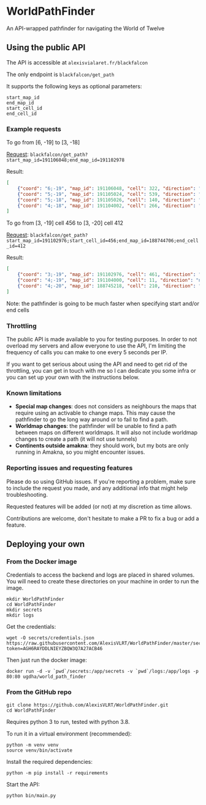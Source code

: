 # WorldPathFinder

An API-wrapped pathfinder for navigating the World of Twelve

## Using the public API

The API is accessible at `alexisvialaret.fr/blackfalcon`

The only endpoint is `blackfalcon/get_path`

It supports the following keys as optional parameters:

```
start_map_id
end_map_id
start_cell_id
end_cell_id
```

### Example requests

To go from [6, -19] to [3, -18]

[Request](alexisvialaret.fr/blackfalcon/get_path?start_map_id=191106048;end_map_id=191102978):
`blackfalcon/get_path?start_map_id=191106048;end_map_id=191102978`

Result:
```JSON
[
    {"coord": "6;-19", "map_id": 191106048, "cell": 322, "direction": "w"}, 
    {"coord": "5;-19", "map_id": 191105024, "cell": 539, "direction": "s"}, 
    {"coord": "5;-18", "map_id": 191105026, "cell": 140, "direction": "w"}, 
    {"coord": "4;-18", "map_id": 191104002, "cell": 266, "direction": "w"}
]
```


To go from [3, -19] cell 456 to [3, -20] cell 412

[Request](blackfalcon/get_path?start_map_id=191102976;start_cell_id=456;end_map_id=188744706;end_cell_id=412):
`blackfalcon/get_path?start_map_id=191102976;start_cell_id=456;end_map_id=188744706;end_cell_id=412`

Result:
```JSON
[
    {"coord": "3;-19", "map_id": 191102976, "cell": 461, "direction": "e"}, 
    {"coord": "4;-19", "map_id": 191104000, "cell": 11, "direction": "n"}, 
    {"coord": "4;-20", "map_id": 188745218, "cell": 210, "direction": "w"}
]
```

Note: the pathfinder is going to be much faster when specifying start and/or end cells


### Throttling

The public API is made available to you for testing purposes. In order to not overload my servers and allow everyone to use the API, I'm limiting the frequency of calls you can make to one every 5 seconds per IP.

If you want to get serious about using the API and need to get rid of the throttling, you can get in touch with me so I can dedicate you some infra or you can set up your own with the instructions below.

### Known limitations

- **Special map changes**: does not considers as neighbours the maps that require using an activable to change maps. This may cause the pathfinder to go the long way around or to fail to find a path.
- **Worldmap changes**: the pathfinder will be unable to find a path between maps on different worldmaps. It will also not include worldmap changes to create a path (it will not use tunnels)
- **Continents outside amakna**: they should work, but my bots are only running in Amakna, so you might encounter issues.

### Reporting issues and requesting features

Please do so using GitHub issues. If you're reporting a problem, make sure to include the request you made, and any additional info that might help troubleshooting.

Requested features will be added (or not) at my discretion as time allows.

Contributions are welcome, don't hesitate to make a PR to fix a bug or add a feature.

## Deploying your own

### From the Docker image

Credentials to access the backend and logs are placed in shared volumes. You will need to create these directories on your machine in order to run the image.

```shell script
mkdir WorldPathFinder
cd WorldPathFinder
mkdir secrets
mkdir logs
```

Get the credentials:
```
wget -O secrets/credentials.json https://raw.githubusercontent.com/AlexisVLRT/WorldPathFinder/master/secrets/credentials.json?token=AGH6RAYDDLNIEYZBQW3Q7A27ACB46
```

Then just run the docker image:

```
docker run -d -v `pwd`/secrets:/app/secrets -v `pwd`/logs:/app/logs -p 80:80 ugdha/world_path_finder
```
### From the GitHub repo

```shell script
git clone https://github.com/AlexisVLRT/WorldPathFinder.git
cd WorldPathFinder
```

Requires python 3 to run, tested with python 3.8.

To run it in a virtual environment (recommended):
```shell script
python -m venv venv
source venv/bin/activate
```

Install the required dependencies:
```shell script
python -m pip install -r requirements
```

Start the API:
```shell script
python bin/main.py
```
